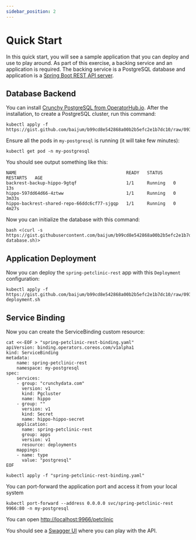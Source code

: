 ```yaml
---
sidebar_position: 2
---
```


# Quick Start

In this quick start, you will see a sample application that you can deploy and
use to play around.  As part of this exercise, a backing service and an
application is required.  The backing service is a PostgreSQL database and
application is a [Spring Boot REST API server][petclinic].

## Database Backend

You can install [Crunchy PostgreSQL from OperatorHub.io][crunchy].  After the
installation, to create a PostgreSQL cluster, run this command:

```
kubectl apply -f https://gist.github.com/baijum/b99cd8e542868a00b2b5efc2e1b7dc10/raw/093f3ef729d7eb26c3f461c77b0089bd7c358e49/pgcluster.sh
```

Ensure all the pods in `my-postgresql` is running (it will take few minutes):

```
kubectl get pod -n my-postgresql
```

You should see output something like this:

```
NAME                                          READY   STATUS    RESTARTS   AGE
backrest-backup-hippo-9gtqf                   1/1     Running   0          13s
hippo-597dd64d66-4ztww                        1/1     Running   0          3m33s
hippo-backrest-shared-repo-66ddc6cf77-sjgqp   1/1     Running   0          4m27s
```

Now you can initialize the database with this command:

```
bash <(curl -s https://gist.githubusercontent.com/baijum/b99cd8e542868a00b2b5efc2e1b7dc10/raw/603e288541dbd1d55596ca1b520d7f2a4f1ce76b/init-database.sh)>
```

## Application Deployment

Now you can deploy the `spring-petclinic-rest` app with this `Deployment`
configuration:

```
kubectl apply -f https://gist.github.com/baijum/b99cd8e542868a00b2b5efc2e1b7dc10/raw/093f3ef729d7eb26c3f461c77b0089bd7c358e49/app-deployment.sh
```

## Service Binding

Now you can create the ServiceBinding custom resource:

```
cat <<-EOF > "spring-petclinic-rest-binding.yaml"
apiVersion: binding.operators.coreos.com/v1alpha1
kind: ServiceBinding
metadata:
    name: spring-petclinic-rest
	namespace: my-postgresql
spec:
    services:
    - group: "crunchydata.com"
      version: v1
      kind: Pgcluster
      name: hippo
    - group: ""
      version: v1
      kind: Secret
      name: hippo-hippo-secret
    application:
      name: spring-petclinic-rest
      group: apps
      version: v1
      resource: deployments
    mappings:
    - name: type
      value: "postgresql"
EOF

kubectl apply -f "spring-petclinic-rest-binding.yaml"
```

You can port-forward the application port and access it from your local system

```
kubectl port-forward --address 0.0.0.0 svc/spring-petclinic-rest 9966:80 -n my-postgresql
```

You can open [http://localhost:9966/petclinic](http://localhost:9966/petclinic)

You should see a [Swagger UI][swagger] where you can play with the API.

[petclinic]: https://github.com/spring-petclinic/spring-petclinic-rest
[olm]: https://olm.operatorframework.io
[crunchy]: https://operatorhub.io/operator/postgresql
[operator-sdk]: https://sdk.operatorframework.io
[pack]: https://buildpacks.io/docs/tools/pack/
[swagger]: https://swagger.io
